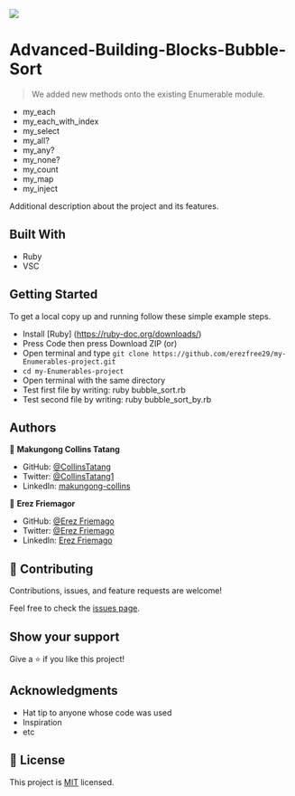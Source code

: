 ![](https://img.shields.io/badge/Microverse-blueviolet)

# Advanced-Building-Blocks-Bubble-Sort


> We added new methods onto the existing Enumerable module.
- my_each
- my_each_with_index
- my_select 
- my_all?
- my_any?
- my_none?
- my_count
- my_map
- my_inject



Additional description about the project and its features.

## Built With

- Ruby
- VSC


## Getting Started

To get a local copy up and running follow these simple example steps.

- Install [Ruby] (https://ruby-doc.org/downloads/)
- Press Code then press Download ZIP (or)
- Open terminal and type `git clone https://github.com/erezfree29/my-Enumerables-project.git`
- `cd my-Enumerables-project`
- Open terminal with the same directory
- Test first file by writing: ruby bubble_sort.rb
- Test second file by writing: ruby bubble_sort_by.rb



## Authors

👤 **Makungong Collins Tatang**

- GitHub: [@CollinsTatang](https://github.com/CollinsTatang)
- Twitter: [@CollinsTatang1](https://twitter.com/CollinsTatang1)
- LinkedIn: [makungong-collins](https://www.linkedin.com/in/makungong-collins-b43260190/)

👤 **Erez Friemagor**

- GitHub: [@Erez Friemago](https://github.com/erezfree29)
- Twitter: [@Erez Friemago](https://twitter.com/friemagor )
- LinkedIn: [Erez Friemago]( https://www.linkedin.com/in/erez-friemagor-3b0bab145/ )

## 🤝 Contributing

Contributions, issues, and feature requests are welcome!

Feel free to check the [issues page](https://github.com/erezfree29/my-Enumerables-project/issues/3#issue-807702358).

## Show your support

Give a ⭐️ if you like this project!

## Acknowledgments

- Hat tip to anyone whose code was used
- Inspiration
- etc

## 📝 License

This project is [MIT](lic.url) licensed.
